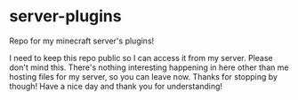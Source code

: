 # server-plugins
Repo for my minecraft server's plugins!

I need to keep this repo public so I can access it from my server. Please don't mind this. There's nothing interesting happening in here other than me hosting files for my server, so you can leave now. Thanks for stopping by though! Have a nice day and thank you for understanding!
